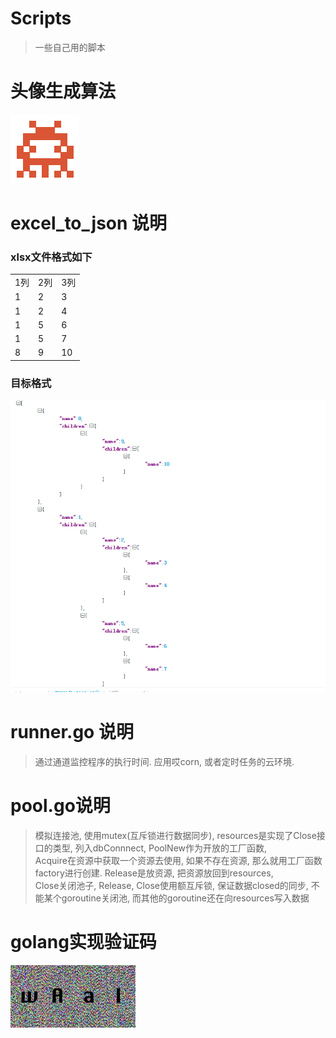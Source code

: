 # Scripts

> 一些自己用的脚本

# 头像生成算法
![avatar](images/150405230.png)


# excel\_to\_json 说明
### xlsx文件格式如下
<table>
    <tr>
        <td>1列</td>
        <td>2列</td>
        <td>3列</td>
    </tr>
    <tr>
        <td>1</td>
        <td>2</td>
        <td>3</td>
    </tr>
    <tr>
        <td>1</td>
        <td>2</td>
        <td>4</td>
    </tr>
    <tr>
        <td>1</td>
        <td>5</td>
        <td>6</td>
    </tr>
    <tr>
        <td>1</td>
        <td>5</td>
        <td>7</td>
    </tr>
    <tr>
        <td>8</td>
        <td>9</td>
        <td>10</td>
    </tr>
</table>

### 目标格式
![excelToJson](./images/data_json.png)


# runner.go 说明
> 通过通道监控程序的执行时间. 应用哎corn, 或者定时任务的云环境.

# pool.go说明
> 模拟连接池, 使用mutex(互斥锁进行数据同步), resources是实现了Close接口的类型, 列入dbConnnect, PoolNew作为开放的工厂函数,   
> Acquire在资源中获取一个资源去使用, 如果不存在资源, 那么就用工厂函数factory进行创建. Release是放资源, 把资源放回到resources,  
> Close关闭池子, Release, Close使用额互斥锁, 保证数据closed的同步, 不能某个goroutine关闭池, 
> 而其他的goroutine还在向resources写入数据

# golang实现验证码
![captcha](./captcha/res.jpg)
